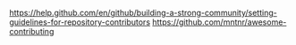 https://help.github.com/en/github/building-a-strong-community/setting-guidelines-for-repository-contributors
https://github.com/mntnr/awesome-contributing
